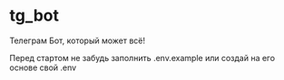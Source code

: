 # tg_bot

Телеграм Бот, который может всё!

Перед стартом не забудь заполнить .env.example или создай на его основе свой .env